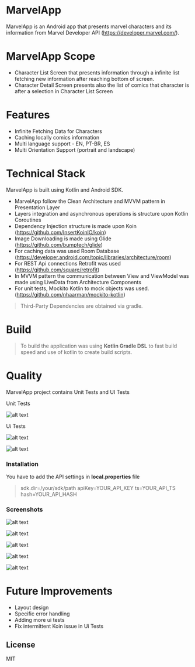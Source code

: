 # MarvelApp

MarvelApp is an Android app that presents marvel characters and its information from Marvel Developer API (https://developer.marvel.com/).

# MarvelApp Scope

  - Character List Screen that presents information through a infinite list fetching new information after reaching bottom of screen.
  - Character Detail Screen presents also the list of comics that character is after a selection in Character List Screen

# Features

  - Infinite Fetching Data for Characters
  - Caching locally comics information 
  - Multi language support - EN, PT-BR, ES
  - Multi Orientation Support (portrait and landscape)

# Technical Stack

MarvelApp is built using Kotlin and Android SDK.

  - MarvelApp follow the Clean Architecture and MVVM pattern in Presentation Layer
  - Layers integration and asynchronous operations is structure upon Kotlin Coroutines 
  - Dependency Injection structure is made upon Koin (https://github.com/InsertKoinIO/koin)
  - Image Downloading is made using Glide (https://github.com/bumptech/glide)
  - For caching data was used Room Database (https://developer.android.com/topic/libraries/architecture/room)
  - For REST Api connections Retrofit was used (https://github.com/square/retrofit)
  - In MVVM pattern the communication between View and ViewModel was made using LiveData from Architecture Components
  - For unit tests, Mockito Kotlin to mock objects was used. (https://github.com/nhaarman/mockito-kotlin)

 
> Third-Party Dependencies are obtained via gradle.

# Build

> To build the application was using **Kotlin Gradle DSL** to fast build speed and use of kotlin to create build scripts.

# Quality

MarvelApp project contains Unit Tests and UI Tests

Unit Tests

![alt text](https://github.com/RodrigoMRodovalho/marvelapp/blob/main/Screenshots/UnitTests.png)

Ui Tests

![alt text](https://github.com/RodrigoMRodovalho/marvelapp/blob/main/Screenshots/UITest_1.png)

![alt text](https://github.com/RodrigoMRodovalho/marvelapp/blob/main/Screenshots/UITest_2.png) 

### Installation

You have to add the API settings in **local.properties** file

> sdk.dir=/your/sdk/path
> apiKey=YOUR_API_KEY
> ts=YOUR_API_TS
> hash=YOUR_API_HASH

### Screenshots

![alt text](https://github.com/RodrigoMRodovalho/marvelapp/blob/main/Screenshots/androidCharacterList_1.png)

![alt text](https://github.com/RodrigoMRodovalho/marvelapp/blob/main/Screenshots/androidCharacterList_2.png)

![alt text](https://github.com/RodrigoMRodovalho/marvelapp/blob/main/Screenshots/androidCharacterDetail_1.png)

![alt text](https://github.com/RodrigoMRodovalho/marvelapp/blob/main/Screenshots/androidCharacterDetail_2.png)

![alt text](https://github.com/RodrigoMRodovalho/marvelapp/blob/main/Screenshots/androidCharacterDetail_3.png)

# Future Improvements

- Layout design
- Specific error handling
- Adding more ui tests
- Fix intermittent Koin issue in Ui Tests 
 
License
----
MIT